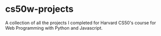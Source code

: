 # cs50w-projects
A collection of all the projects I completed for Harvard CS50's course for Web Programming with Python and Javascript.
